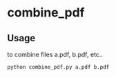 # combine_pdf

## Usage

to combine files a.pdf, b.pdf, etc..

```bash
python combine_pdf.py a.pdf b.pdf
```
